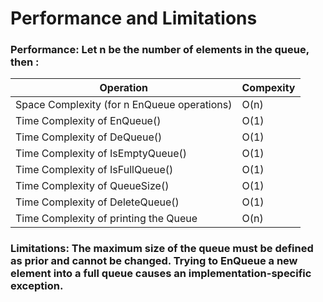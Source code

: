 # Performance and Limitations
### Performance: Let n be the number of elements in the queue, then :
| Operation | Compexity |
| --- | --- |
| Space Complexity (for n EnQueue operations) | O(n) |
| Time Complexity of EnQueue() | O(1) |
| Time Complexity of DeQueue() | O(1) |
| Time Complexity of IsEmptyQueue() | O(1) |
| Time Complexity of IsFullQueue() | O(1) |
| Time Complexity of QueueSize() | O(1) |
| Time Complexity of DeleteQueue() | O(1) |
| Time Complexity of printing the Queue | O(n) |

### Limitations: The maximum size of the queue must be defined as prior and cannot be changed. Trying to EnQueue a new element into a full queue causes an implementation-specific exception.



